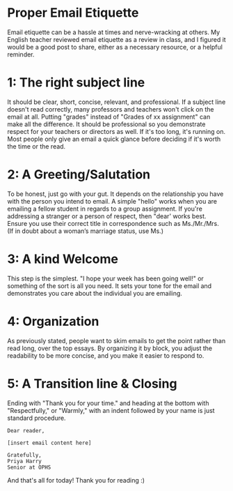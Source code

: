 # Proper Email Etiquette

Email etiquette can be a hassle at times and nerve-wracking at others. My English teacher reviewed email etiquette as a review in class, and I figured it would be a good post to share, 
either as a necessary resource, or a helpful reminder.

# 1: The right subject line
It should be clear, short, concise, relevant, and professional. If a subject line doesn't read correctly, many professors and teachers won't click on the email at all.
Putting "grades" instead of "Grades of xx assignment" can make all the difference. It should be professional so you demonstrate respect for your teachers or directors as well.
If it's too long, it's running on. Most people only give an email a quick glance before deciding if it's worth the time or the read. 

# 2: A Greeting/Salutation
To be honest, just go with your gut. It depends on the relationship you have with the person you intend to email. A simple "hello" works when you are emailing a fellow student
in regards to a group assignment. If you're addressing a stranger or a person of respect, then "dear' works best. Ensure you use their correct title in correspondence
such as Ms./Mr./Mrs. (If in doubt about a woman’s marriage status, use Ms.)

# 3: A kind Welcome
This step is the simplest. "I hope your week has been going well!" or something of the sort is all you need. It sets your tone for the email and demonstrates
you care about the individual you are emailing. 

# 4: Organization
As previously stated, people want to skim emails to get the point rather than read long, over the top essays. By organizing it by block, you adjust
the readability to be more concise, and you make it easier to respond to. 

# 5: A Transition line & Closing
Ending with "Thank you for your time." and heading at the bottom with "Respectfully," or "Warmly," with an indent followed by your name is just standard procedure. 
```
Dear reader, 

[insert email content here]

Gratefully,
Priya Harry
Senior at OPHS

```
And that's all for today! Thank you for reading :)
 
